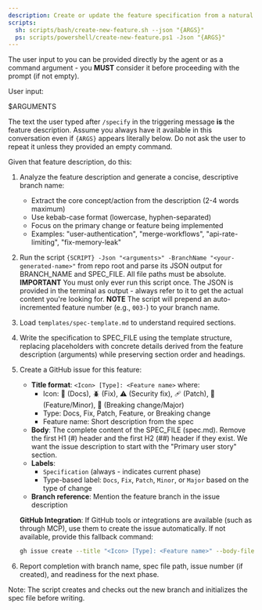 ```yaml
---
description: Create or update the feature specification from a natural language feature description.
scripts:
  sh: scripts/bash/create-new-feature.sh --json "{ARGS}"
  ps: scripts/powershell/create-new-feature.ps1 -Json "{ARGS}"
---
```


The user input to you can be provided directly by the agent or as a command argument - you **MUST** consider it before proceeding with the prompt (if not empty).

User input:

$ARGUMENTS

The text the user typed after `/specify` in the triggering message **is** the feature description. Assume you always have it available in this conversation even if `{ARGS}` appears literally below. Do not ask the user to repeat it unless they provided an empty command.

Given that feature description, do this:

1. Analyze the feature description and generate a concise, descriptive branch name:
   - Extract the core concept/action from the description (2-4 words maximum)
   - Use kebab-case format (lowercase, hyphen-separated)
   - Focus on the primary change or feature being implemented
   - Examples: "user-authentication", "merge-workflows", "api-rate-limiting", "fix-memory-leak"
2. Run the script `{SCRIPT} -Json "<arguments>" -BranchName "<your-generated-name>"` from repo root and parse its JSON output for BRANCH_NAME and SPEC_FILE. All file paths must be absolute.
  **IMPORTANT** You must only ever run this script once. The JSON is provided in the terminal as output - always refer to it to get the actual content you're looking for.
  **NOTE** The script will prepend an auto-incremented feature number (e.g., `003-`) to your branch name.
3. Load `templates/spec-template.md` to understand required sections.
4. Write the specification to SPEC_FILE using the template structure, replacing placeholders with concrete details derived from the feature description (arguments) while preserving section order and headings.
5. Create a GitHub issue for this feature:
   - **Title format**: `<Icon> [Type]: <Feature name>` where:
     - Icon: 📖 (Docs), 🪲 (Fix), ⚠️ (Security fix), 🩹 (Patch), 🚀 (Feature/Minor), 🌟 (Breaking change/Major)
     - Type: Docs, Fix, Patch, Feature, or Breaking change
     - Feature name: Short description from the spec
   - **Body**: The complete content of the SPEC_FILE (spec.md). Remove the first H1 (#) header and the first H2 (##) header if they exist. We want the issue description to start with the "Primary user story" section.
   - **Labels**:
     - `Specification` (always - indicates current phase)
     - Type-based label: `Docs`, `Fix`, `Patch`, `Minor`, or `Major` based on the type of change
   - **Branch reference**: Mention the feature branch in the issue description

   **GitHub Integration**: If GitHub tools or integrations are available (such as through MCP), use them to create the issue automatically. If not available, provide this fallback command:
   ```bash
   gh issue create --title "<Icon> [Type]: <Feature name>" --body-file <SPEC_FILE> --label "Specification,<Type>" --body "<existing body>\n\n---\n**Feature Branch**: `<BRANCH_NAME>`"
   ```
6. Report completion with branch name, spec file path, issue number (if created), and readiness for the next phase.

Note: The script creates and checks out the new branch and initializes the spec file before writing.
